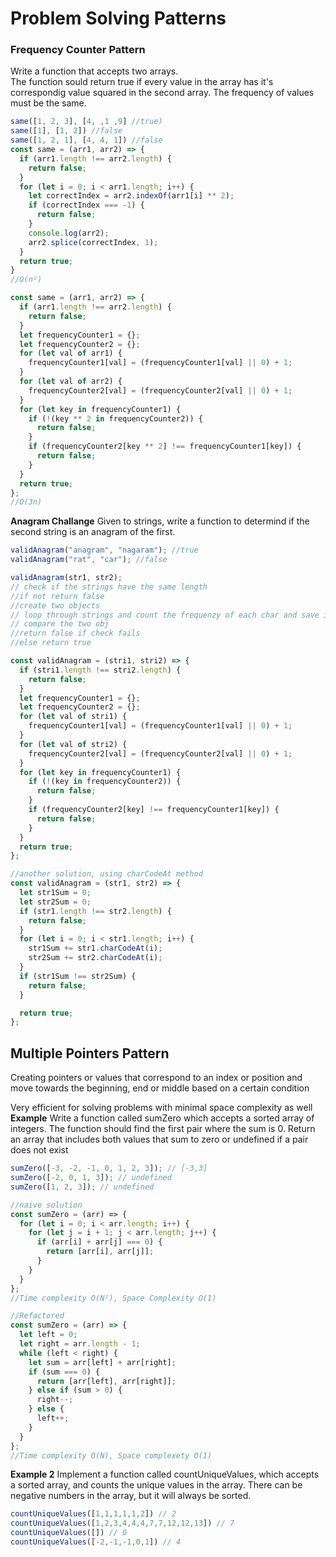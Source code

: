 # Problem Solving Patterns

### Frequency Counter Pattern

Write a function that accepts two arrays.  
The function sould return true if every value in the array has it's correspondig value squared in the second array. The frequency of values must be the same.

```javascript
same([1, 2, 3], [4, ,1 ,9] //true)
same([1], [1, 2]) //false
same([1, 2, 1], [4, 4, 1]) //false
const same = (arr1, arr2) => {
  if (arr1.length !== arr2.length) {
    return false;
  }
  for (let i = 0; i < arr1.length; i++) {
    let correctIndex = arr2.indexOf(arr1[i] ** 2);
    if (correctIndex === -1) {
      return false;
    }
    console.log(arr2);
    arr2.splice(correctIndex, 1);
  }
  return true;
}
//O(n²)
```

```javascript
const same = (arr1, arr2) => {
  if (arr1.length !== arr2.length) {
    return false;
  }
  let frequencyCounter1 = {};
  let frequencyCounter2 = {};
  for (let val of arr1) {
    frequencyCounter1[val] = (frequencyCounter1[val] || 0) + 1;
  }
  for (let val of arr2) {
    frequencyCounter2[val] = (frequencyCounter2[val] || 0) + 1;
  }
  for (let key in frequencyCounter1) {
    if (!(key ** 2 in frequencyCounter2)) {
      return false;
    }
    if (frequencyCounter2[key ** 2] !== frequencyCounter1[key]) {
      return false;
    }
  }
  return true;
};
//O(3n)
```

**Anagram Challange**
Given to strings, write a function to determind if the second string is an anagram of the first.

```javascript
validAnagram("anagram", "nagaram"); //true
validAnagram("rat", "car"); //false

validAnagram(str1, str2);
// check if the strings have the same length
//if not return false
//create two objects
// loop through strings and count the frequenzy of each char and save in to obj
// compare the two obj
//return false if check fails
//else return true

const validAnagram = (stri1, stri2) => {
  if (stri1.length !== stri2.length) {
    return false;
  }
  let frequencyCounter1 = {};
  let frequencyCounter2 = {};
  for (let val of stri1) {
    frequencyCounter1[val] = (frequencyCounter1[val] || 0) + 1;
  }
  for (let val of stri2) {
    frequencyCounter2[val] = (frequencyCounter2[val] || 0) + 1;
  }
  for (let key in frequencyCounter1) {
    if (!(key in frequencyCounter2)) {
      return false;
    }
    if (frequencyCounter2[key] !== frequencyCounter1[key]) {
      return false;
    }
  }
  return true;
};

//another solution, using charCodeAt method
const validAnagram = (str1, str2) => {
  let str1Sum = 0;
  let str2Sum = 0;
  if (str1.length !== str2.length) {
    return false;
  }
  for (let i = 0; i < str1.length; i++) {
    str1Sum += str1.charCodeAt(i);
    str2Sum += str2.charCodeAt(i);
  }
  if (str1Sum !== str2Sum) {
    return false;
  }

  return true;
};
```

## Multiple Pointers Pattern

Creating pointers or values that correspond to an index or position and move towards the beginning, end or middle based on a certain condition

Very efficient for solving problems with minimal space complexity as well
**Example**
Write a function called sumZero which accepts a sorted array of integers. The function should find the first pair where the sum is 0. Return an array that includes both values that sum to zero or undefined if a pair does not exist

```javascript
sumZero([-3, -2, -1, 0, 1, 2, 3]); // [-3,3]
sumZero([-2, 0, 1, 3]); // undefined
sumZero([1, 2, 3]); // undefined

//naive solution
const sumZero = (arr) => {
  for (let i = 0; i < arr.length; i++) {
    for (let j = i + 1; j < arr.length; j++) {
      if (arr[i] + arr[j] === 0) {
        return [arr[i], arr[j]];
      }
    }
  }
};
//Time complexity O(N²), Space Complexity O(1)

//Refactored
const sumZero = (arr) => {
  let left = 0;
  let right = arr.length - 1;
  while (left < right) {
    let sum = arr[left] + arr[right];
    if (sum === 0) {
      return [arr[left], arr[right]];
    } else if (sum > 0) {
      right--;
    } else {
      left++;
    }
  }
};
//Time complexity O(N), Space complexety O(1)
```
**Example 2**
Implement a function called countUniqueValues, which accepts a sorted array, and counts the unique values in the array. There can be negative numbers in the array, but it will always be sorted.
```javascript
countUniqueValues([1,1,1,1,1,2]) // 2
countUniqueValues([1,2,3,4,4,4,7,7,12,12,13]) // 7
countUniqueValues([]) // 0
countUniqueValues([-2,-1,-1,0,1]) // 4


```